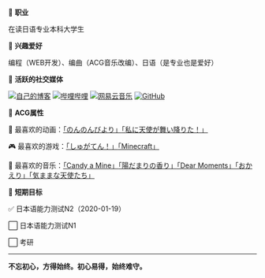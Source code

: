 🎹 **职业**

在读日语专业本科大学生

🎹 **兴趣爱好**

编程（WEB开发）、编曲（ACG音乐改编）、日语（是专业也是爱好）

🎹 **活跃的社交媒体**

[![自己的博客](https://img.imgdb.cn/item/5ffd67853ffa7d37b3ed8862.png "自己的博客")](https://passkou.com)
[![哔哩哔哩](https://bilibili.com/favicon.ico "哔哩哔哩")](https://bilibili.com/660303135)
[![网易云音乐](https://s1.music.126.net/style/favicon.ico "网易云音乐")](](https://music.163.com/#/artist?id=14074362))
[![GitHub](https://github.com/favicon.ico "GitHub")](https://github.com/Passkou)

🎹 **ACG属性**

👭 最喜欢的动画：[「のんのんびより」](https://baike.baidu.com/item/悠哉日常大王/9239022)[「私に天使が舞い降りた！」](https://baike.baidu.com/item/天使降临到了我的身边！/23142371)

🎮 最喜欢的游戏：[「しゅがてん！」](http://recette.clearrave.co.jp/)[「Minecraft」](https://www.minecraft.net)

🎵 最喜欢的音乐：[「Candy a Mine」](https://music.163.com/#/song?id=491233178)[「陽だまりの香り」](https://music.163.com/#/song?id=1424028312)[「Dear Moments」](https://music.163.com/#/song?id=1487339803)[「おかえり」](https://www.kugou.com/song/#hash=3CF0D6404A1496D376DE2407F9E170EC&album_id=1018274)[「気ままな天使たち」](https://www.kugou.com/song/#hash=A31AB510802CDE1FE8FBE80F078107E5&album_id=14938792)

🎹 **短期目标**

✅ 日本语能力测试N2（2020-01-19）

⬜ 日本语能力测试N1

⬜ 考研

---

**不忘初心，方得始终。初心易得，始终难守。**
